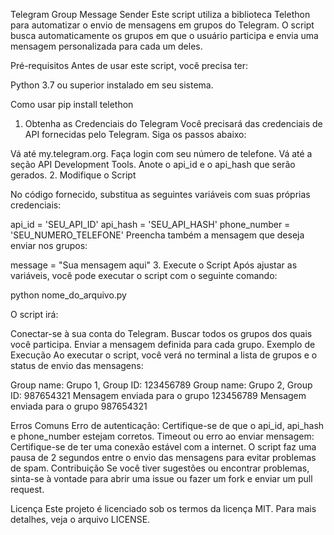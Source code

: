 Telegram Group Message Sender
Este script utiliza a biblioteca Telethon para automatizar o envio de mensagens em grupos do Telegram. O script busca automaticamente os grupos em que o usuário participa e envia uma mensagem personalizada para cada um deles.

Pré-requisitos
Antes de usar este script, você precisa ter:

Python 3.7 ou superior instalado em seu sistema.

Como usar
pip install telethon
1. Obtenha as Credenciais do Telegram
Você precisará das credenciais de API fornecidas pelo Telegram. Siga os passos abaixo:

Vá até my.telegram.org.
Faça login com seu número de telefone.
Vá até a seção API Development Tools.
Anote o api_id e o api_hash que serão gerados.
2. Modifique o Script

No código fornecido, substitua as seguintes variáveis com suas próprias credenciais:

api_id = 'SEU_API_ID'
api_hash = 'SEU_API_HASH'
phone_number = 'SEU_NUMERO_TELEFONE'
Preencha também a mensagem que deseja enviar nos grupos:

message = "Sua mensagem aqui"
3. Execute o Script
Após ajustar as variáveis, você pode executar o script com o seguinte comando:

python nome_do_arquivo.py

O script irá:

Conectar-se à sua conta do Telegram.
Buscar todos os grupos dos quais você participa.
Enviar a mensagem definida para cada grupo.
Exemplo de Execução
Ao executar o script, você verá no terminal a lista de grupos e o status de envio das mensagens:

Group name: Grupo 1, Group ID: 123456789
Group name: Grupo 2, Group ID: 987654321
Mensagem enviada para o grupo 123456789
Mensagem enviada para o grupo 987654321

Erros Comuns
Erro de autenticação: Certifique-se de que o api_id, api_hash e phone_number estejam corretos.
Timeout ou erro ao enviar mensagem: Certifique-se de ter uma conexão estável com a internet. O script faz uma pausa de 2 segundos entre o envio das mensagens para evitar problemas de spam.
Contribuição
Se você tiver sugestões ou encontrar problemas, sinta-se à vontade para abrir uma issue ou fazer um fork e enviar um pull request.

Licença
Este projeto é licenciado sob os termos da licença MIT. Para mais detalhes, veja o arquivo LICENSE.
